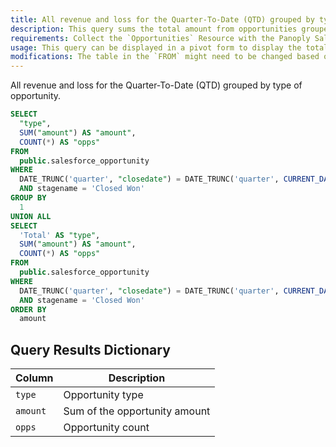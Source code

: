 ```yaml
---
title: All revenue and loss for the Quarter-To-Date (QTD) grouped by type of opportunity.
description: This query sums the total amount from opportunities grouped by type. A total is displayed at the bottom
requirements: Collect the `Opportunities` Resource with the Panoply Salesforce data source.
usage: This query can be displayed in a pivot form to display the total amount per opportunity type.
modifications: The table in the `FROM` might need to be changed based on Schema and Destination settings in the data source. The Date Range Filter using the `closedate` in the `WHERE` clause can be changed. Everything below the UNION ALL clause can also be removed if you prefer to not have the total at the bottom.
---
```


All revenue and loss for the Quarter-To-Date (QTD) grouped by type of opportunity.

```sql
SELECT
  "type",
  SUM("amount") AS "amount",
  COUNT(*) AS "opps"
FROM
  public.salesforce_opportunity
WHERE
  DATE_TRUNC('quarter', "closedate") = DATE_TRUNC('quarter', CURRENT_DATE)
  AND stagename = 'Closed Won'
GROUP BY
  1
UNION ALL
SELECT
  'Total' AS "type",
  SUM("amount") AS "amount",
  COUNT(*) AS "opps"
FROM
  public.salesforce_opportunity
WHERE
  DATE_TRUNC('quarter', "closedate") = DATE_TRUNC('quarter', CURRENT_DATE)
  AND stagename = 'Closed Won'
ORDER BY
  amount
```

## Query Results Dictionary
|Column | Description|
|---|---|
|`type`| Opportunity type|
|`amount`| Sum of the opportunity amount|
|`opps`| Opportunity count|
